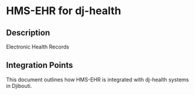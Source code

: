 # HMS-EHR for dj-health

## Description

Electronic Health Records

## Integration Points

This document outlines how HMS-EHR is integrated with dj-health systems in Djibouti.
